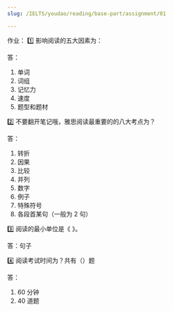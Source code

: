 ```yaml
---
slug: /IELTS/youdao/reading/base-part/assignment/01

---
```



作业：
1️⃣ 影响阅读的五大因素为：

答：
1. 单词
2. 词组
3. 记忆力
4. 速度
5. 题型和题材


2️⃣ 不要翻开笔记哦，雅思阅读最重要的的八大考点为？

答：
1. 转折
2. 因果
3. 比较
4. 并列
5. 数字
6. 例子
7. 特殊符号
8. 各段首某句（一般为 2 句）


3️⃣ 阅读的最小单位是《  》。

答：句子


4️⃣ 阅读考试时间为？共有（）题

答：
1. 60 分钟
2. 40 道题